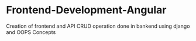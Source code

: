 # Frontend-Development-Angular
Creation of frontend and API CRUD operation done in bankend using django and OOPS Concepts

